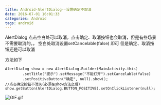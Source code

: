 ```yaml
---
title: Android-AlertDialog--设置确定不取消
date: 2016-07-01 16:01:33
categories: Android
tags: android
---
```


<meta name="referrer" content="no-referrer" />


AlertDialog 点击空白处可以取消，点击确定、取消按钮也会取消，但是有些场景不需要取消的。。
空白处取消设置setCancelable(false) 即可 但是确定、取消按钮还是可以取消

方法如下

```
AlertDialog show = new AlertDialog.Builder(MainActivity.this)
        .setTitle("提示").setMessage("不能打开").setCancelable(false)
        .setPositiveButton("确定", null).show();
//点击确定按钮不消失(必须在show方法之后)
show.getButton(AlertDialog.BUTTON_POSITIVE).setOnClickListener(null);
```



![GIF.gif](http://upload-images.jianshu.io/upload_images/2803682-83a5f2d16aa2b17a.gif?imageMogr2/auto-orient/strip%7CimageView2/2/w/1240)
